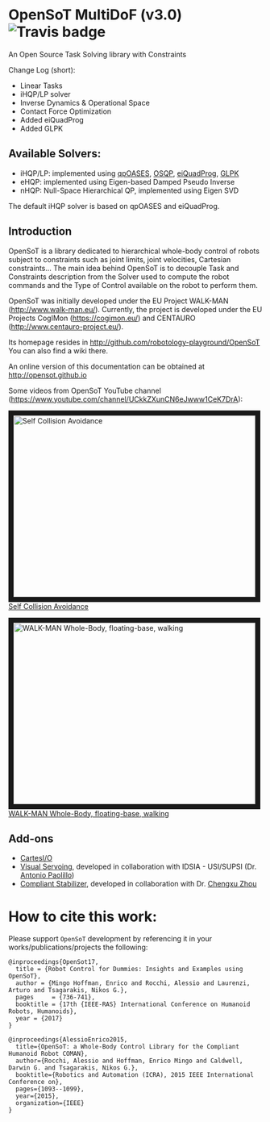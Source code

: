OpenSoT MultiDoF (v3.0)  ![Travis badge](https://app.travis-ci.com/ADVRHumanoids/OpenSoT.svg?token=iQZzUD6rXcPydQAabf7T&branch=devel)
============
An Open Source Task Solving library with Constraints

Change Log (short):
- Linear Tasks
- iHQP/LP solver
- Inverse Dynamics & Operational Space
- Contact Force Optimization
- Added eiQuadProg
- Added GLPK

Available Solvers:
------------------
- iHQP/LP: implemented using [qpOASES](https://projects.coin-or.org/qpOASES), [OSQP](http://osqp.readthedocs.io/en/latest/), [eiQuadProg](https://www.cs.cmu.edu/~bstephe1/eiquadprog.hpp), [GLPK](https://www.gnu.org/software/glpk/) 
- eHQP: implemented using Eigen-based Damped Pseudo Inverse
- nHQP: Null-Space Hierarchical QP, implemented using Eigen SVD

The default iHQP solver is based on qpOASES and eiQuadProg. 

Introduction
------------
OpenSoT is a library dedicated to hierarchical whole-body control of robots subject to constraints such as joint limits, joint velocities, Cartesian constraints... The main idea behind OpenSoT is to decouple Task and Constraints description from the Solver used to compute the robot commands and the Type of Control available on the robot to perform them.

OpenSoT was initially developed under the EU Project WALK-MAN (http://www.walk-man.eu/).
Currently, the project is developed under the EU Projects CogIMon (https://cogimon.eu/) and CENTAURO (http://www.centauro-project.eu/). 

Its homepage resides in http://github.com/robotology-playground/OpenSoT
You can also find a wiki there.

An online version of this documentation can be obtained at http://opensot.github.io

Some videos from OpenSoT YouTube channel (https://www.youtube.com/channel/UCkkZXunCN6eJwww1CeK7DrA):

<a href="https://www.youtube.com/watch?v=Q1u2vZ0dhh0
" target="_blank"><img src="http://img.youtube.com/vi/Q1u2vZ0dhh0/0.jpg" 
alt="Self Collision Avoidance" width="480" height="360" border="10" /><br>Self Collision Avoidance</a>

<a href="https://www.youtube.com/watch?v=-n3jxAZaK5Q
" target="_blank"><img src="http://img.youtube.com/vi/-n3jxAZaK5Q/0.jpg" 
alt="WALK-MAN Whole-Body, floating-base, walking" width="480" height="360" border="10" /><br>WALK-MAN Whole-Body, floating-base, walking</a>

Add-ons
------------
- [CartesI/O](https://github.com/ADVRHumanoids/CartesianInterface)
- [Visual Servoing](https://github.com/EnricoMingo/opensot_visual_servoing), developed in collaboration with IDSIA - USI/SUPSI (Dr. [Antonio Paolillo](https://github.com/TotoPaolillo))
- [Compliant Stabilizer](https://github.com/ADVRHumanoids/compliant_stabilizer), developed in collaboration with Dr. [Chengxu Zhou](https://eps.leeds.ac.uk/mechanical-engineering/staff/1720/dr-chengxu-zhou) 

How to cite this work:
======================
Please support ```OpenSoT``` development by referencing it in your works/publications/projects the following:

```
@inproceedings{OpenSot17,
  title = {Robot Control for Dummies: Insights and Examples using OpenSoT},
  author = {Mingo Hoffman, Enrico and Rocchi, Alessio and Laurenzi, Arturo and Tsagarakis, Nikos G.},
  pages     = {736-741},
  booktitle = {17th {IEEE-RAS} International Conference on Humanoid Robots, Humanoids},
  year = {2017}
}
```

```
@inproceedings{AlessioEnrico2015,
  title={OpenSoT: a Whole-Body Control Library for the Compliant Humanoid Robot COMAN},
  author={Rocchi, Alessio and Hoffman, Enrico Mingo and Caldwell, Darwin G. and Tsagarakis, Nikos G.},
  booktitle={Robotics and Automation (ICRA), 2015 IEEE International Conference on},
  pages={1093--1099},
  year={2015},
  organization={IEEE}
}
```
